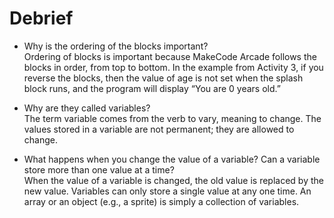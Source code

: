 # Debrief

- Why is the ordering of the blocks important?\
Ordering of blocks is important because MakeCode Arcade follows the blocks in order, from top to bottom. In the example from Activity 3, if you reverse the blocks, then the value of age is not set when the splash block runs, and the program will display “You are 0 years old.”
- Why are they called variables?\
The term variable comes from the verb to vary, meaning to change. The values stored in a variable are not permanent; they are allowed to change.

- What happens when you change the value of a variable? Can a variable store more than one value at a time?\
When the value of a variable is changed, the old value is replaced by the new value. Variables can only store a single value at any one time. An array or an object (e.g., a sprite) is simply a collection of variables.
